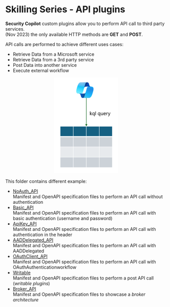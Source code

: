 # Skilling Series - API plugins

**Security Copilot** custom plugins allow you to perform API call to third party services.<br>
(Nov 2023) the only available HTTP methods are **GET** and **POST**. <br>

API calls are performed to achieve different uses cases:
- Retrieve Data from a Microsoft service
- Retrieve Data from a 3rd party service
- Post Data into another service
- Execute external workflow

<div align="center">
  <img src="https://github.com/mariocuomo/Experimenting-With-Security-Copilot/blob/main/img/KQL%20plugins.png" width="200"> </img>
</div>


This folder contains different example:
- [NoAuth_API](https://github.com/mariocuomo/Experimenting-With-Security-Copilot/tree/main/skilling%20series/Day%202%20-%20API/NoAuth_API) <br>
  Manifest and OpenAPI specification files to perform an API call without authentication
- [Basic_API](https://github.com/mariocuomo/Experimenting-With-Security-Copilot/tree/main/skilling%20series/Day%202%20-%20API/Basic_API) <br>
  Manifest and OpenAPI specification files to perform an API call with basic authentication (username and password)
- [ApiKey_API](https://github.com/mariocuomo/Experimenting-With-Security-Copilot/tree/main/skilling%20series/Day%202%20-%20API/ApiKey_API) <br>
  Manifest and OpenAPI specification files to perform an API call with authentication in the header
- [AADDelegated_API](https://github.com/mariocuomo/Experimenting-With-Security-Copilot/tree/main/skilling%20series/Day%202%20-%20API/AADDelegated_API) <br>
  Manifest and OpenAPI specification files to perform an API call with AADDelegated
- [OAuthClient_API](https://github.com/mariocuomo/Experimenting-With-Security-Copilot/tree/main/skilling%20series/Day%202%20-%20API/OAuthClient_API) <br>
  Manifest and OpenAPI specification files to perform an API call with OAuthAuthenticationworkflow
- [Writable](https://github.com/mariocuomo/Experimenting-With-Security-Copilot/tree/main/skilling%20series/Day%202%20-%20API/Writable) <br>
  Manifest and OpenAPI specification files to perform a post API call (_writable plugins_)
- [Broker_API](https://github.com/mariocuomo/Experimenting-With-Security-Copilot/tree/main/skilling%20series/Day%202%20-%20API/Broker_API) <br>
  Manifest and OpenAPI specification files to showcase a _broker architecture_



